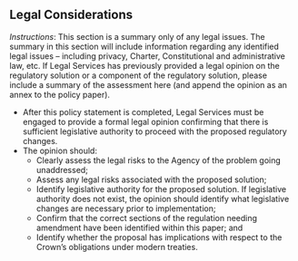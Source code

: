 ## Legal Considerations
*Instructions*: This section is a summary only of any legal issues.  The summary in this section will include information regarding any identified legal issues – including privacy, Charter, Constitutional and administrative law, etc. If Legal Services has previously provided a legal opinion on the regulatory solution or a component of the regulatory solution, please include a summary of the assessment here (and append the opinion as an annex to the policy paper).

* After this policy statement is completed, Legal Services must be engaged to provide a formal legal opinion confirming that there is sufficient legislative authority to proceed with the proposed regulatory changes.  
* The opinion should:
  * Clearly assess the legal risks to the Agency of the problem going unaddressed;
  * Assess any legal risks associated with the proposed solution;
  * Identify legislative authority for the proposed solution.  If legislative authority does not exist, the opinion should identify what legislative changes are necessary prior to implementation;
  * Confirm that the correct sections of the regulation needing amendment have been identified within this paper; and
  * Identify whether the proposal has implications with respect to the Crown’s obligations under modern treaties.  
